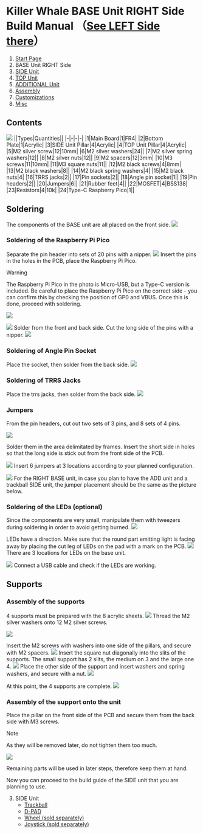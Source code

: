 # Killer Whale BASE Unit RIGHT Side Build Manual （[See LEFT Side there](../leftside/2_BASE.md)）

1. [Start Page](../README_EN.md)
2. BASE Unit RIGHT Side
3. [SIDE Unit](../rightside/3_SIDE_TRACKBALL.md)
4. [TOP Unit](../rightside/4_TOP.md)
5. [ADDITIONAL Unit](../rightside/5_ADD.md)
6. [Assembly](../rightside/6_ASSEMBLE.md)
7. [Customizations](../rightside/7_CUSTOM.md)
8. [Misc](../rightside/8_MISC.md)

## Contents
![](../img/2_base_r/2_1_contents.jpg)
||Types|Quantities||
|-|-|-|-|
|1|Main Board|1|FR4|
|2|Bottom Plate|1|Acrylic|
|3|SIDE Unit Pillar|4|Acrylic|
|4|TOP Unit Pillar|4|Acrylic|
|5|M2 silver screw|12|10mm|
|6|M2 silver washers|24||
|7|M2 silver spring washers|12||
|8|M2 silver nuts|12||
|9|M2 spacers|12|3mm|
|10|M3 screws|11|10mm|
|11|M3 square nuts|11||
|12|M2 black screws|4|8mm|
|13|M2 black washers|8||
|14|M2 black spring washers|4|
|15|M2 black nuts|4|
|16|TRRS jacks|2||
|17|Pin sockets|2||
|18|Angle pin socket|1||
|19|Pin headers|2||
|20|Jumpers|6||
|21|Rubber feet|4||
|22|MOSFET|4|BSS138|
|23|Resistors|4|10k|
|24|Type-C Raspberry Pico|1||


## Soldering
The components of the BASE unit are all placed on the front side.
![](../img/2_base_r/2_2_overall.jpg)

### Soldering of the Raspberry Pi Pico
Separate the pin header into sets of 20 pins with a nipper.
![](../img/2_base_r/2_3_pin_header.jpg)
Insert the pins in the holes in the PCB, place the Raspberry Pi Pico.

> [!WARNING]
> The Raspberry Pi Pico in the photo is Micro-USB, but a Type-C version is included.
> Be careful to place the Raspberry Pi Pico on the correct side - you can confirm this by checking the position of GP0 and VBUS. Once this is done, proceed with soldering.

![](../img/2_base_r/2_4_raspberry_pi_pico_1.jpg)

![](../img/2_base_r/2_5_raspberry_pi_pico_2.jpg)
Solder from the front and back side. Cut the long side of the pins with a nipper.
![](../img/2_base_r/2_6_raspberry_pi_pico_3.jpg)

### Soldering of Angle Pin Socket
Place the socket, then solder from the back side.
![](../img/2_base_r/2_7_angle_sockert.jpg)

### Soldering of TRRS Jacks
Place the trrs jacks, then solder from the back side.
![ ](../img/2_base_r/2_8_trrs.jpg)

### Jumpers
From the pin headers, cut out two sets of 3 pins, and 8 sets of 4 pins.

![](../img/2_base_r/2_9_pin_header_1.jpg)

Solder them in the area delimitated by frames. Insert the short side in holes so that the long side is stick out from the front side of the PCB.

![](../img/2_base_r/2_10_pin_header_2.jpg)
Insert 6 jumpers at 3 locations according to your planned configuration.

![](../img/2_base_r/2_11_jumper.jpg)
For the RIGHT BASE unit, in case you plan to have the ADD unit and a trackball SIDE unit, the jumper placement should be the same as the picture below.


### Soldering of the LEDs (optional)
Since the components are very small, manipulate them with tweezers during soldering in order to avoid getting burned.
![](../img/2_base_r/2_12_mosfet.jpg)

LEDs have a direction. Make sure that the round part emitting light is facing away by placing the cut leg of LEDs on the pad with a mark on the PCB.
![](../img/c_led.jpg)
There are 3 locations for LEDs on the base unit.

![](../img/2_base_r/2_13_sk6812mini_e.jpg)
Connect a USB cable and check if the LEDs are working.

## Supports
### Assembly of the supports
4 supports must be prepared with the 8 acrylic sheets.
![](../img/2_base_r/2_14_pillars.jpg)
Thread the M2 silver washers onto 12 M2 silver screws.

![](../img/2_base_r/2_15_m2screw.jpg)

Insert the M2 screws with washers into one side of the pillars, and secure with M2 spacers.
![](../img/2_base_r/2_16_pillar_1.jpg)
Insert the square nut diagonally into the slits of the supports. The small support has 2 slits, the medium on 3 and the large one 4.
![](../img/2_base_r/2_17_pillar_2.jpg)
Place the other side of the support and insert washers and spring washers, and secure with a nut.
![](../img/2_base_r/2_18_pillar_3.jpg)


At this point, the 4 supports are complete.
![](../img/2_base_r/2_19_pillars_complete.jpg)

### Assembly of the support onto the unit
Place the pillar on the front side of the PCB and secure them from the back side with M3 screws.
> [!NOTE]
> As they will be removed later, do not tighten them too much.

![](../img/2_base_r/2_20_base_complete.jpg)

Remaining parts will be used in later steps, therefore keep them at hand.

Now you can proceed to the build guide of the SIDE unit that you are planning to use.

3. SIDE Unit
   - [Trackball](../rightside/3_SIDE_TRACKBALL.md)
   - [D-PAD](../rightside/3_SIDE_DPAD.md)
   - [Wheel (sold separately)](../rightside/3_SIDE_WHEEL.md)
   - [Joystick (sold separately)](../rightside/3_SIDE_JOYSTICK.md)

